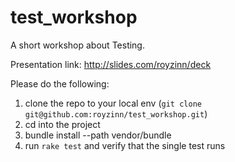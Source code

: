 # test_workshop
A short workshop about Testing.

Presentation link: http://slides.com/royzinn/deck

Please do the following:

1. clone the repo to your local env (```git clone git@github.com:royzinn/test_workshop.git```)
2. cd into the project
3. bundle install --path vendor/bundle
4. run ```rake test``` and verify that the single test runs

